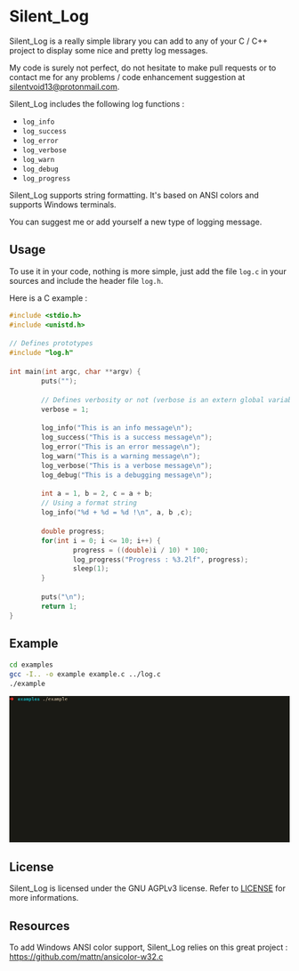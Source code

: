 # Silent_Log

Silent_Log is a really simple library you can add to any of your C / C++ project to display some nice and pretty log messages.

My code is surely not perfect, do not hesitate to make pull requests or to contact me for any problems / code enhancement suggestion at [silentvoid13@protonmail.com](mailto:silentvoid13@protonmail.com).

Silent_Log includes the following log functions : 

- `log_info`
- `log_success`
- `log_error`
- `log_verbose`
- `log_warn`
- `log_debug`
- `log_progress`

Silent_Log supports string formatting. It's based on ANSI colors and supports Windows terminals.

You can suggest me or add yourself a new type of logging message.

## Usage

To use it in your code, nothing is more simple, just add the file `log.c` in your sources and include the header file `log.h`.

Here is a C example : 

```c
#include <stdio.h>
#include <unistd.h>

// Defines prototypes
#include "log.h"

int main(int argc, char **argv) {
        puts("");

        // Defines verbosity or not (verbose is an extern global variable)
        verbose = 1;

        log_info("This is an info message\n");
        log_success("This is a success message\n");
        log_error("This is an error message\n");
        log_warn("This is a warning message\n");
        log_verbose("This is a verbose message\n");
        log_debug("This is a debugging message\n");

        int a = 1, b = 2, c = a + b;
        // Using a format string
        log_info("%d + %d = %d !\n", a, b ,c);

        double progress;
        for(int i = 0; i <= 10; i++) {
                progress = ((double)i / 10) * 100;
                log_progress("Progress : %3.2lf", progress);
                sleep(1);
        }

        puts("\n");
        return 1;
}
```

## Example

```bash
cd examples
gcc -I.. -o example example.c ../log.c
./example
```
![Demo gif](examples/demo.gif)

## License

Silent_Log is licensed under the GNU AGPLv3 license. Refer to [LICENSE](https://github.com/SilentVoid13/Silent_Log/blob/master/LICENSE.txt) for more informations.

## Resources

To add Windows ANSI color support, Silent_Log relies on this great project : https://github.com/mattn/ansicolor-w32.c
